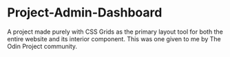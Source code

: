 # Project-Admin-Dashboard

A project made purely with CSS Grids as the primary layout tool for both the entire website and its interior component. This was one given to me by The Odin Project community.